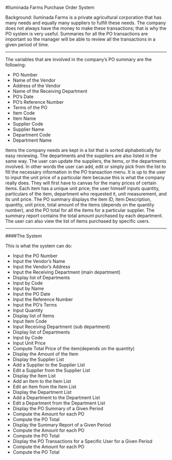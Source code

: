 #Iluminada Farms Purchase Order System

Background:
	Iluminada Farms is a private agricultural corporation that has many needs and equally many suppliers to fulfill these needs. The company does not always have the money to make these transactions; that is why the PO system is very useful. Summaries for all the PO transactions are important so the manager will be able to review all the transactions in a given period of time.
	
____

The variables that are involved in the company’s PO summary are the following:

* PO Number
* Name of the Vendor
* Address of the Vendor
* Name of the Receiving Department
* PO’s Date
* PO’s Reference Number
* Terms of the PO
* Item Code
* Item Name
* Supplier Code
* Supplier Name
* Department Code
* Department Name

Items the company needs are kept in a list that is sorted alphabetically for easy reviewing. The departments and the suppliers are also listed in the same way. The user can update the suppliers, the items, or the departments involved. In other words the user can add, edit or simply pick from the list to fill the necessary information in the PO transaction menu.  It is up to the user to input the unit price of a particular item because this is what the company really does. They will first have to canvas for the many prices of certain items. Each item has a unique unit price; the user himself inputs quantity, particulars of the item, department who requested it, unit measurement, and its unit price. The PO summary displays the item ID, item Description, quantity, unit price, total amount of the items (depends on the quantity number), and the PO total for all the items for a particular supplier. The summary report contains the total amount purchased by each department. The user can also view the list of items purchased by specific users.  

---


####The System

This is what the system can do:

* Input the PO Number
* Input the Vendor’s Name
* Input the Vendor’s Address
* Input the Receiving Department (main department)
* Display list of Departments
* Input by Code
* Input by Name
* Input the PO Date
* Input the Reference Number
* Input the PO’s Terms
* Input Quantity
* Display list of Items
* Input Item Code
* Input Receiving Department (sub department)
* Display list of Departments
* Input by Code 
* Input Unit Price
* Compute Total Price of the item(depends on the quantity)
* Display the Amount of the Item
* Display the Supplier List
* Add a Supplier to the Supplier List
* Edit a Supplier from the Supplier List
* Display the Item List
* Add an Item to the Item List
* Edit an Item from the Item List
* Display the Department List
* Add a Department to the Department List
* Edit a Department from the Department List
* Display the PO Summary of a Given Period
* Compute the Amount for each PO
* Compute the PO Total
* Display the Summary Report of a Given Period
* Compute the Amount for each PO
* Compute the PO Total
* Display the PO Transactions for a Specific User for a Given Period
* Compute the Amount for each PO
* Compute the PO Total
